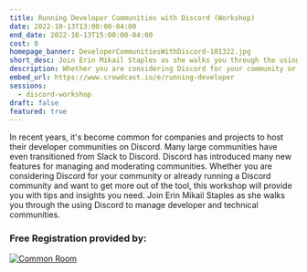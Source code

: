 ```yaml
---
title: Running Developer Communities with Discord (Workshop)
date: 2022-10-13T13:00:00-04:00
end_date: 2022-10-13T15:00:00-04:00
cost: 0
homepage_banner: DeveloperCommunitiesWithDiscord-101322.jpg
short_desc: Join Erin Mikail Staples as she walks you through the using Discord to manage developer and technical communities.
description: Whether you are considering Discord for your community or already running a Discord community and want to get more out of the tool, this workshop will provide you with tips and insights you need. Join Erin Mikail Staples as she walks you through the using Discord to manage developer and technical communities.
embed_url: https://www.crowdcast.io/e/running-developer
sessions:
  - discord-workshop
draft: false
featured: true
---
```


In recent years, it's become common for companies and projects to host their developer communities on Discord. Many large communities have even transitioned from Slack to Discord. Discord has introduced many new features for managing and moderating communities. Whether you are considering Discord for your community or already running a Discord community and want to get more out of the tool, this workshop will provide you with tips and insights you need. Join Erin Mikail Staples as she walks you through the using Discord to manage developer and technical communities.

### Free Registration provided by:

[![Common Room](/img/sponsors/commonroom.png)](https://www.commonroom.io/)
